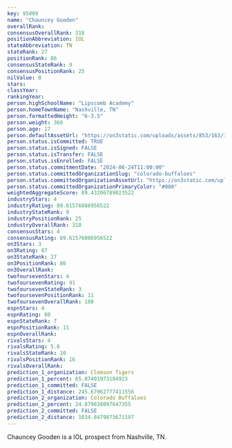 ```yaml
---
key: 95009
name: "Chauncey Gooden"
overallRank: 
consensusOverallRank: 318
positionAbbreviation: IOL
stateAbbreviation: TN
stateRank: 27
positionRank: 86
consensusStateRank: 9
consensusPositionRank: 25
nilValue: 0
stars: 
classYear: 
rankingYear: 
person.highSchoolName: "Lipscomb Academy"
person.homeTownName: "Nashville, TN"
person.formattedHeight: "6-3.5"
person.weight: 360
person.age: 17
person.defaultAssetUrl: "https://on3static.com/uploads/assets/853/163/163853.jpg"
person.status.isCommitted: TRUE
person.status.isSigned: FALSE
person.status.isTransfer: FALSE
person.status.isEnrolled: FALSE
person.status.commitmentDate: "2024-06-24T11:00:00"
person.status.committedOrganizationSlug: "colorado-buffaloes"
person.status.committedOrganizationAssetUrl: "https://on3static.com/uploads/assets/889/149/149889.svg"
person.status.committedOrganizationPrimaryColor: "#000"
weightedAggregateScore: 89.43206789023522
industryStars: 4
industryRating: 89.61576086956522
industryStateRank: 9
industryPositionRank: 25
industryOverallRank: 318
consensusStars: 4
consensusRating: 89.61576086956522
on3Stars: 3
on3Rating: 87
on3StateRank: 27
on3PositionRank: 86
on3OverallRank: 
twofoursevenStars: 4
twofoursevenRating: 91
twofoursevenStateRank: 3
twofoursevenPositionRank: 11
twofoursevenOverallRank: 188
espnStars: 4
espnRating: 80
espnStateRank: 7
espnPositionRank: 11
espnOverallRank: 
rivalsStars: 4
rivalsRating: 5.8
rivalsStateRank: 10
rivalsPositionRank: 16
rivalsOverallRank: 
prediction_1_organization: Clemson Tigers
prediction_1_percent: 65.87401973184923
prediction_1_committed: FALSE
prediction_1_distance: 245.67062777411556
prediction_2_organization: Colorado Buffaloes
prediction_2_percent: 24.879838097647355
prediction_2_committed: FALSE
prediction_2_distance: 1034.8479873671197
---
```

Chauncey Gooden is a IOL prospect from Nashville, TN.